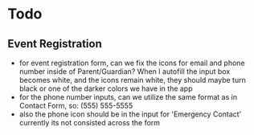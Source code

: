 # Todo

## Event Registration
- for event registration form, can we fix the icons for email and phone number inside of Parent/Guardian? When I autofill the input box becomes white, and the icons remain white, they should maybe turn black or one of the darker colors we have in the app
- for the phone number inputs, can we utilize the same format as in Contact Form, so: (555) 555-5555
- also the phone icon should be in the input for 'Emergency Contact' currently its not consisted across the form